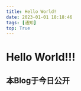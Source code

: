 ```yaml
---
title: Hello World!
date: 2023-01-01 18:18:46
tags: [通知]
top: True
---
```

# Hello World!!! #
## 本Blog于今日公开 ##
